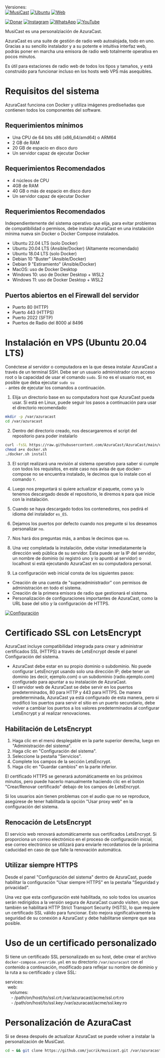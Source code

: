 Versiones:<br>
[![MusiCast](https://img.shields.io/badge/Versión_MusiCast-v1.0.0-blue)](https://jucrik.com/musicast-app)
[![Ubuntu](https://img.shields.io/badge/Ubuntu-v20.04.4-orange)]()
[![Web](https://img.shields.io/badge/Sitio_Web-jucrik.com-blue)](https://jucrik.com/)

[![Donar](https://img.shields.io/badge/PayPal-00457C?style=for-the-badge&logo=paypal&logoColor=white)](https://paypal.me/jucrik)
[![Instagram](https://img.shields.io/badge/Instagram-%23E4405F.svg?style=for-the-badge&logo=Instagram&logoColor=white)](https://instagram.com/jucrik)
[![WhatsApp](https://img.shields.io/badge/WhatsApp-25D366?style=for-the-badge&logo=whatsapp&logoColor=white)](https://wa.me/+593983927872)
[![YouTube](https://img.shields.io/badge/YouTube-%23FF0000.svg?style=for-the-badge&logo=YouTube&logoColor=white)](https://www.youtube.com/@jucrik)

MusiCast es una personalziación de AzuraCast.

AzuraCast es una suite de gestión de radio web autoalojada, todo en uno. Gracias a su sencillo instalador y a su potente e intuitiva interfaz web, podrás poner en marcha una emisora de radio web totalmente operativa en pocos minutos.

Es útil para estaciones de radio web de todos los tipos y tamaños, y está construido para funcionar incluso en los hosts web VPS más asequibles.

# Requisitos del sistema
AzuraCast funciona con Docker y utiliza imágenes prediseñadas que contienen todos los componentes del software.

## Requerimientos mínimos
- Una CPU de 64 bits x86 (x86_64/amd64) o ARM64
- 2 GB de RAM
- 20 GB de espacio en disco duro
- Un servidor capaz de ejecutar Docker

## Requerimientos Recomendados
- 4 núcleos de CPU
- 4GB de RAM
- 40 GB o más de espacio en disco duro
- Un servidor capaz de ejecutar Docker

## Requerimientos Recomendados
Independientemente del sistema operativo que elija, para evitar problemas de compatibilidad o permisos, debe instalar AzuraCast en una instalación mínima nueva sin Docker o Docker Compose instalados.

- Ubuntu 22.04 LTS (solo Docker)
- Ubuntu 20.04 LTS (Ansible/Docker) (Altamente recomendado)
- Ubuntu 18.04 LTS (solo Docker)
- Debian 10 "Buster" (Ansible/Docker)
- Debian 9 "Estiramiento" (Ansible/Docker)
- MacOS: uso de Docker Desktop
- Windows 10: uso de Docker Desktop + WSL2
- Windows 11: uso de Docker Desktop + WSL2

## Puertos abiertos en el Firewall del servidor
- Puerto 80 (HTTP)
- Puerto 443 (HTTPS)
- Puerto 2022 (SFTP)
- Puertos de Radio del 8000 al 8496


# Instalación en VPS (Ubuntu 20.04 LTS)
Conéctese al servidor o computadora en la que desea instalar AzuraCast a través de un terminal SSH. Debe ser un usuario administrador con acceso root o la capacidad de usar el comando <code>sudo</code>. Si no es el usuario root, es posible que deba ejecutar <code>sudo su -</code> antes de ejecutar los comandos a continuación.

1. Elija un directorio base en su computadora host que AzuraCast pueda usar. Si está en Linux, puede seguir los pasos a continuación para usar el directorio recomendado:
```bash
mkdir -p /var/azuracast
cd /var/azuracast
```

2. Dentro del directorio creado, nos descargaremos el script del repositorio para poder instalarlo
```bash
curl -fsSL https://raw.githubusercontent.com/AzuraCast/AzuraCast/main/docker.sh > docker.sh
chmod a+x docker.sh
./docker.sh install
```

3. El script realizará una revisión al sistema operativo para saber si cumple con todos los requisitos, en este caso nos avisa de que docker-compose no se encuentra instalado, le decimos que lo instale con el comando <code>Y</code>.

4. Luego nos preguntará si quiere actualizar el paquete, como ya lo tenemos descargado desde el repositorio, le diremos <code>N</code> para que inicie con la instalación.

5. Cuando se haya descargado todos los contenedores, nos pedirá el idioma del instalador <code>es_ES</code>.

6. Dejamos los puertos por defecto cuando nos pregunte si los deseamos personalizar <code>no</code>.

7. Nos hará dos preguntas más, a ambas le decimos que <code>no</code>.

8. Una vez completada la instalación, debe visitar inmediatamente la dirección web pública de su servidor. Esta puede ser la IP del servidor, un nombre de dominio (si registró uno y lo apuntó al servidor) o localhost si está ejecutando AzuraCast en su computadora personal.

9. La configuración web inicial consta de los siguientes pasos:

- Creación de una cuenta de "superadministrador" con permisos de administración en todo el sistema.
- Creación de la primera emisora ​​de radio que gestionará el sistema.
- Personalización de configuraciones importantes de AzuraCast, como la URL base del sitio y la configuración de HTTPS.

[![Configuración]()](https://www.youtube.com/watch?v=m_D9ogDKXt8&t=1657s)

# Certificado SSL con LetsEncrypt
AzuraCast incluye compatibilidad integrada para crear y administrar certificados SSL (HTTPS) a través de LetsEncrypt desde el panel Configuración del sistema.

- AzuraCast debe estar en su propio dominio o subdominio. No puede configurar LetsEncrypt usando solo una dirección IP; debe tener un dominio (es decir, ejemplo.com) o un subdominio (radio.ejemplo.com) configurado para apuntar a su instalación de AzuraCast.
- El servidor web de AzuraCast se debe servir en los puertos predeterminados, 80 para HTTP y 443 para HTTPS. De manera predeterminada, AzuraCast ya está configurado de esta manera, pero si modificó los puertos para servir el sitio en un puerto secundario, debe volver a cambiar los puertos a los valores predeterminados al configurar LetsEncrypt y al realizar renovaciones.

## Habilitación de LetsEncrypt
1. Haga clic en el menú desplegable en la parte superior derecha, luego en "Administración del sistema".
2. Haga clic en "Configuración del sistema".
3. Seleccione la pestaña "Servicios".
4. Complete los campos de la sección LetsEncrypt.
5. Haga clic en "Guardar cambios" en la parte inferior.

El certificado HTTPS se generará automáticamente en los próximos minutos, pero puede hacerlo manualmente haciendo clic en el botón "Crear/Renovar certificado" debajo de los campos de LetsEncrypt.

Si los usuarios aún tienen problemas con el audio que no se reproduce, asegúrese de tener habilitada la opción "Usar proxy web" en la configuración del sistema.

## Renocación de LetsEncrypt
El servicio web renovará automáticamente sus certificados LetsEncrypt. Si proporciona un correo electrónico en el proceso de configuración inicial, ese correo electrónico se utilizará para enviarle recordatorios de la próxima caducidad en caso de que falle la renovación automática.

## Utilizar siempre HTTPS
Desde el panel "Configuración del sistema" dentro de AzuraCast, puede habilitar la configuración "Usar siempre HTTPS" en la pestaña "Seguridad y privacidad".

Una vez que esta configuración esté habilitada, no solo todos los usuarios serán redirigidos a la versión segura de AzuraCast cuando visiten, sino que también se habilitará HTTP Strict Transport Security (HSTS), lo que requiere un certificado SSL válido para funcionar. Esto mejora significativamente la seguridad de su conexión a AzuraCast y debe habilitarse siempre que sea posible.

# Uso de un certificado personalizado
Si tiene un certificado SSL personalizado en su host, debe crear el archivo <code>docker-compose.override.yml</code> en su directorio <code>/var/azuracast</code> con el contenido a continuación, modificado para reflejar su nombre de dominio y la ruta a su certificado y clave SSL:

services:<br>
&nbsp;&nbsp;web:<br>
&nbsp;&nbsp;&nbsp;&nbsp;volumes:<br>
&nbsp;&nbsp;&nbsp;&nbsp;&nbsp;- /path/on/host/to/ssl.crt:/var/azuracast/acme/ssl.crt:ro<br>
&nbsp;&nbsp;&nbsp;&nbsp;&nbsp;- /path/on/host/to/ssl.key:/var/azuracast/acme/ssl.key:ro

# Personalización de AzuraCast
Si se desea después de actualizar AzuraCast se puede volver a instalar la personalización de MusiCast.
```bash
cd ~ && git clone https://github.com/jucrik/musicast.git /var/azuracast/musicast && chmod -R 777 /var/azuracast/musicast && cd /var/azuracast/musicast && bash musicast.sh
```
